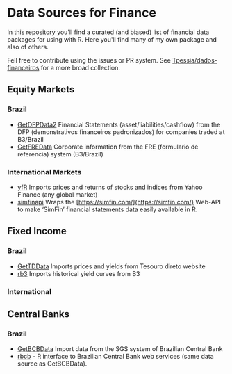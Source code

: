 # Data Sources for Finance

In this repository you'll find a curated (and biased) list of financial data packages for using with R. Here you'll find many of my own package and also of others. 

Fell free to contribute using the issues or PR system. See [Tpessia/dados-financeiros](https://github.com/Tpessia/dados-financeiros) for a more broad collection.

## Equity Markets

### Brazil

- [GetDFPData2](https://github.com/msperlin/GetDFPData2) Financial Statements (asset/liabilities/cashflow) from the DFP (demonstrativos financeiros padronizados) for companies traded at B3/Brazil
- [GetFREData](https://github.com/msperlin/GetFREData) Corporate information from the FRE (formulario de referencia) system (B3/Brazil)

### International Markets

- [yfR](https://github.com/msperlin/yfR) Imports prices and returns of stocks and indices from Yahoo Finance (any global market)
- [simfinapi](https://github.com/matthiasgomolka/simfinapi) Wraps the [https://simfin.com/](https://simfin.com/) Web-API to make ‘SimFin’ financial statements data easily available in R. 

## Fixed Income

### Brazil

- [GetTDData](https://github.com/msperlin/GetTDData) Imports prices and yields from Tesouro direto website
- [rb3](https://github.com/wilsonfreitas/rb3) Imports historical yield curves from B3

### International

## Central Banks

### Brazil

- [GetBCBData](https://github.com/msperlin/GetBCBData) Import data from the SGS system of Brazilian Central Bank
- [rbcb](https://github.com/wilsonfreitas/rbcb) - R interface to Brazilian Central Bank web services (same data source as GetBCBData).